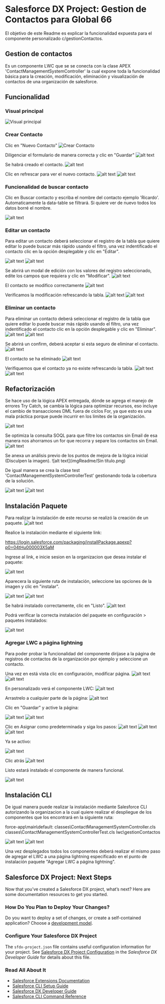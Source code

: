 # Salesforce DX Project: Gestion de Contactos para Global 66

El objetivo de este Readme es explicar la funcionalidad expuesta para el componente personalizado c/gestionContactos.

## Gestion de contactos

Es un componente LWC que se se conecta con la clase APEX 'ContactManagementSystemController' la cual expone toda la funcionalidad básica para la creación, modificación, eliminación y visualización de contactos de una organización de salesforce.

## Funcionalidad
### Visual principal

![Visual principal](imgReadme/image.png)
### Crear Contacto

Clic en "Nuevo Contacto"
![Crear Contacto](imgReadme/image-1.png)

Diligenciar el formulario de manera correcta y clic en "Guardar"
![alt text](imgReadme/image-2.png)

Se habrá creado el contacto.
![alt text](imgReadme/image-3.png)

Clic en refrescar para ver el nuevo contacto.
![alt text](imgReadme/image-4.png)
![alt text](imgReadme/image-5.png)

### Funcionalidad de buscar contacto

Clic en Buscar contacto y escriba el nombre del contacto ejemplo 'Ricardo'.
Automaticamente la data-table se filtrará. Si quiere ver de nuevo todos los datos borré el nombre.

![alt text](imgReadme/image-6.png)

### Editar un contacto

Para editar un contacto deberá seleccionar el registro de la tabla que quiere editar lo puede buscar más rápido usando el filtro, una vez indentificado el contacto clic en la opción desplegable y clic en "Editar".

![alt text](imgReadme/image-7.png)
![alt text](imgReadme/image-8.png)

Se abrirá un modal de edición con los valores del registro seleccionado, edite los campos que requiera y clic en "Modificar".
![alt text](imgReadme/image-9.png)

El contacto se modifico correctamente
![alt text](imgReadme/image-10.png)

Verificamos la modificación refrescando la tabla.
![alt text](imgReadme/image-11.png)
![alt text](imgReadme/image-12.png)

### Eliminar un contacto

Para eliminar un contacto deberá seleccionar el registro de la tabla que quiere editar lo puede buscar más rápido usando el filtro, una vez indentificado el contacto clic en la opción desplegable y clic en "Eliminar".
![alt text](imgReadme/image-7.png)
![alt text](imgReadme/image-13.png)

Se abrirá un confirm, deberá aceptar si esta seguro de eliminar el contacto.
![alt text](imgReadme/image-14.png)

El contacto se ha eliminado
![alt text](imgReadme/image-15.png)

Verifiquemos que el contacto ya no existe refrescando la tabla.
![alt text](imgReadme/image-16.png)
![alt text](imgReadme/image-17.png)

## Refactorización

Se hace uso de la lógica APEX entregada, dónde se agrega el manejo de errores Try Catch, se cambia la lógica para optimizar recursos, eso incluye el cambio de transacciones DML fuera de ciclos For, ya que esto es una mala práctica porque puede incurrir en los limites de la organización.

![alt text](imgReadme/image-18.png)

Se optimiza la consulta SOQL para que filtre los contactos sin Email de esa manera nos ahorramos un for que recorra y separe los contactos sin Email.
![alt text](imgReadme/image-19.png)

Se anexa un análisis previo de los puntos de mejora de la lógica inicial (Disculpen la imagen).
![alt text](imgReadme/Sin título.png)

De igual manera se crea la clase test 'ContactManagementSystemControllerTest' gestionando toda la cobertura de la solución.

![alt text](imgReadme/image-20.png)
![alt text](imgReadme/image-21.png)

## Instalación Paquete

Para realizar la instalación de este recurso se realizó la creación de un paquete.
![alt text](imgReadme/image-23.png)

Realice la instalación mediante el siguiente link:

 https://login.salesforce.com/packaging/installPackage.apexp?p0=04tHu000003X5aM

Ingrese al link, e inicie sesion en la organizacion que desea instalar el paquete:

![alt text](imgReadme/image-22.png)

Aparecera la siguiente ruta de instalación, seleccione las opciones de la imagen y clic en "instalar".

![alt text](imgReadme/image-24.png)
![alt text](imgReadme/image-25.png)

Se habrá instalado correctamente, clic en "Listo".
![alt text](imgReadme/image-26.png)

Podrá verificar la correcta instalación del paquete en configuración > paquetes instalados:

![alt text](imgReadme/image-27.png)

### Agregar LWC a página lightning
Para poder probar la funcionalidad del componente dirijase a la página de registros de contactos de la organización por ejemplo y seleccione un contacto.

Una vez en está vista clic en configuración, modificar página.
![alt text](imgReadme/image-28.png)
![alt text](imgReadme/image-29.png)

En personalizado verá el componente LWC:
![alt text](imgReadme/image-30.png)

Arrastrelo a cualquier parte de la página:
![alt text](imgReadme/image-31.png)

Clic en "Guardar" y active la página:

![alt text](imgReadme/image-33.png)
![alt text](imgReadme/image-34.png)

Clic en Asignar como predeterminada y siga los pasos:
![alt text](imgReadme/image-35.png)
![alt text](imgReadme/image-36.png)
![alt text](imgReadme/image-37.png)

Ya se activo:

![alt text](imgReadme/image-38.png)

Clic atrás
![alt text](imgReadme/image-39.png)

Listo estará instalado el componente de manera funcional.

![alt text](imgReadme/image-40.png)

## Instalación CLI 

De igual manera puede realizar la instalación mediante Salesforce CLI autorizando la organizacion a la cual quiere realizar el despliegue de los componentes que los encontrará en la siguiente ruta:

force-app\main\default:
classes\ContactManagementSystemController.cls
classes\ContactManagementSystemControllerTest.cls
lwc\gestionContactos

![alt text](imgReadme/image-41.png)
![alt text](imgReadme/image-42.png)

Una vez desplegados todos los componentes deberá realizar el mismo paso de agregar el LWC a una página lightning especificado en el punto de instalación paquete "Agregar LWC a página lightning".

## Salesforce DX Project: Next Steps
Now that you’ve created a Salesforce DX project, what’s next? Here are some documentation resources to get you started.

### How Do You Plan to Deploy Your Changes?

Do you want to deploy a set of changes, or create a self-contained application? Choose a [development model](https://developer.salesforce.com/tools/vscode/en/user-guide/development-models).

### Configure Your Salesforce DX Project

The `sfdx-project.json` file contains useful configuration information for your project. See [Salesforce DX Project Configuration](https://developer.salesforce.com/docs/atlas.en-us.sfdx_dev.meta/sfdx_dev/sfdx_dev_ws_config.htm) in the _Salesforce DX Developer Guide_ for details about this file.

### Read All About It

- [Salesforce Extensions Documentation](https://developer.salesforce.com/tools/vscode/)
- [Salesforce CLI Setup Guide](https://developer.salesforce.com/docs/atlas.en-us.sfdx_setup.meta/sfdx_setup/sfdx_setup_intro.htm)
- [Salesforce DX Developer Guide](https://developer.salesforce.com/docs/atlas.en-us.sfdx_dev.meta/sfdx_dev/sfdx_dev_intro.htm)
- [Salesforce CLI Command Reference](https://developer.salesforce.com/docs/atlas.en-us.sfdx_cli_reference.meta/sfdx_cli_reference/cli_reference.htm)




